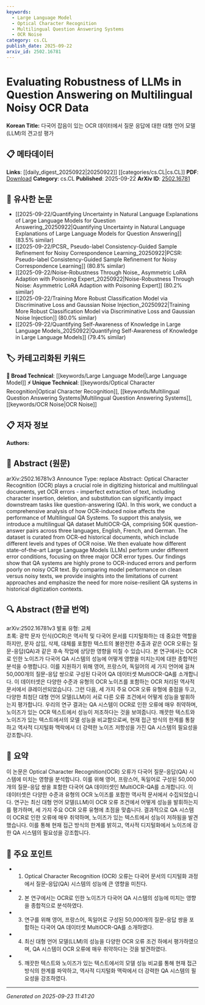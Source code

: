 ```yaml
---
keywords:
  - Large Language Model
  - Optical Character Recognition
  - Multilingual Question Answering Systems
  - OCR Noise
category: cs.CL
publish_date: 2025-09-22
arxiv_id: 2502.16781
---
```


<!-- KEYWORD_LINKING_METADATA:
{
  "processed_timestamp": "2025-09-23T11:41:20.927532",
  "vocabulary_version": "1.0",
  "selected_keywords": [
    "Large Language Model",
    "Optical Character Recognition",
    "Multilingual Question Answering Systems",
    "OCR Noise"
  ],
  "rejected_keywords": [],
  "similarity_scores": {
    "Large Language Model": 0.8,
    "Optical Character Recognition": 0.85,
    "Multilingual Question Answering Systems": 0.78,
    "OCR Noise": 0.82
  },
  "extraction_method": "AI_prompt_based",
  "budget_applied": true,
  "candidates_json": {
    "candidates": [
      {
        "surface": "Large Language Models",
        "canonical": "Large Language Model",
        "aliases": [
          "LLMs"
        ],
        "category": "broad_technical",
        "rationale": "LLMs are central to the study, providing a basis for evaluating performance under noisy conditions.",
        "novelty_score": 0.45,
        "connectivity_score": 0.88,
        "specificity_score": 0.65,
        "link_intent_score": 0.8
      },
      {
        "surface": "Optical Character Recognition",
        "canonical": "Optical Character Recognition",
        "aliases": [
          "OCR"
        ],
        "category": "unique_technical",
        "rationale": "OCR is a critical component affecting the QA systems' performance in the study.",
        "novelty_score": 0.7,
        "connectivity_score": 0.75,
        "specificity_score": 0.78,
        "link_intent_score": 0.85
      },
      {
        "surface": "Multilingual QA Systems",
        "canonical": "Multilingual Question Answering Systems",
        "aliases": [
          "Multilingual QA"
        ],
        "category": "unique_technical",
        "rationale": "The focus on multilingual capabilities highlights the study's scope and challenges.",
        "novelty_score": 0.65,
        "connectivity_score": 0.7,
        "specificity_score": 0.8,
        "link_intent_score": 0.78
      },
      {
        "surface": "OCR-induced noise",
        "canonical": "OCR Noise",
        "aliases": [
          "OCR errors",
          "OCR-induced errors"
        ],
        "category": "unique_technical",
        "rationale": "Understanding OCR noise is essential for improving QA system performance.",
        "novelty_score": 0.68,
        "connectivity_score": 0.72,
        "specificity_score": 0.77,
        "link_intent_score": 0.82
      }
    ],
    "ban_list_suggestions": [
      "question-answering",
      "dataset",
      "performance"
    ]
  },
  "decisions": [
    {
      "candidate_surface": "Large Language Models",
      "resolved_canonical": "Large Language Model",
      "decision": "linked",
      "scores": {
        "novelty": 0.45,
        "connectivity": 0.88,
        "specificity": 0.65,
        "link_intent": 0.8
      }
    },
    {
      "candidate_surface": "Optical Character Recognition",
      "resolved_canonical": "Optical Character Recognition",
      "decision": "linked",
      "scores": {
        "novelty": 0.7,
        "connectivity": 0.75,
        "specificity": 0.78,
        "link_intent": 0.85
      }
    },
    {
      "candidate_surface": "Multilingual QA Systems",
      "resolved_canonical": "Multilingual Question Answering Systems",
      "decision": "linked",
      "scores": {
        "novelty": 0.65,
        "connectivity": 0.7,
        "specificity": 0.8,
        "link_intent": 0.78
      }
    },
    {
      "candidate_surface": "OCR-induced noise",
      "resolved_canonical": "OCR Noise",
      "decision": "linked",
      "scores": {
        "novelty": 0.68,
        "connectivity": 0.72,
        "specificity": 0.77,
        "link_intent": 0.82
      }
    }
  ]
}
-->

# Evaluating Robustness of LLMs in Question Answering on Multilingual Noisy OCR Data

**Korean Title:** 다국어 잡음이 있는 OCR 데이터에서 질문 응답에 대한 대형 언어 모델(LLM)의 견고성 평가

## 📋 메타데이터

**Links**: [[daily_digest_20250922|20250922]] [[categories/cs.CL|cs.CL]]
**PDF**: [Download](https://arxiv.org/pdf/2502.16781.pdf)
**Category**: cs.CL
**Published**: 2025-09-22
**ArXiv ID**: [2502.16781](https://arxiv.org/abs/2502.16781)

## 🔗 유사한 논문
- [[2025-09-22/Quantifying Uncertainty in Natural Language Explanations of Large Language Models for Question Answering_20250922|Quantifying Uncertainty in Natural Language Explanations of Large Language Models for Question Answering]] (83.5% similar)
- [[2025-09-22/PCSR_ Pseudo-label Consistency-Guided Sample Refinement for Noisy Correspondence Learning_20250922|PCSR: Pseudo-label Consistency-Guided Sample Refinement for Noisy Correspondence Learning]] (80.8% similar)
- [[2025-09-22/Noise-Robustness Through Noise_ Asymmetric LoRA Adaption with Poisoning Expert_20250922|Noise-Robustness Through Noise: Asymmetric LoRA Adaption with Poisoning Expert]] (80.2% similar)
- [[2025-09-22/Training More Robust Classification Model via Discriminative Loss and Gaussian Noise Injection_20250922|Training More Robust Classification Model via Discriminative Loss and Gaussian Noise Injection]] (80.0% similar)
- [[2025-09-22/Quantifying Self-Awareness of Knowledge in Large Language Models_20250922|Quantifying Self-Awareness of Knowledge in Large Language Models]] (79.4% similar)

## 🏷️ 카테고리화된 키워드
**🧠 Broad Technical**: [[keywords/Large Language Model|Large Language Model]]
**⚡ Unique Technical**: [[keywords/Optical Character Recognition|Optical Character Recognition]], [[keywords/Multilingual Question Answering Systems|Multilingual Question Answering Systems]], [[keywords/OCR Noise|OCR Noise]]

## 📋 저자 정보

**Authors:** 

## 📄 Abstract (원문)

arXiv:2502.16781v3 Announce Type: replace 
Abstract: Optical Character Recognition (OCR) plays a crucial role in digitizing historical and multilingual documents, yet OCR errors - imperfect extraction of text, including character insertion, deletion, and substitution can significantly impact downstream tasks like question-answering (QA). In this work, we conduct a comprehensive analysis of how OCR-induced noise affects the performance of Multilingual QA Systems. To support this analysis, we introduce a multilingual QA dataset MultiOCR-QA, comprising 50K question-answer pairs across three languages, English, French, and German. The dataset is curated from OCR-ed historical documents, which include different levels and types of OCR noise. We then evaluate how different state-of-the-art Large Language Models (LLMs) perform under different error conditions, focusing on three major OCR error types. Our findings show that QA systems are highly prone to OCR-induced errors and perform poorly on noisy OCR text. By comparing model performance on clean versus noisy texts, we provide insights into the limitations of current approaches and emphasize the need for more noise-resilient QA systems in historical digitization contexts.

## 🔍 Abstract (한글 번역)

arXiv:2502.16781v3 발표 유형: 교체  
초록: 광학 문자 인식(OCR)은 역사적 및 다국어 문서를 디지털화하는 데 중요한 역할을 하지만, 문자 삽입, 삭제, 대체를 포함한 텍스트의 불완전한 추출과 같은 OCR 오류는 질문-응답(QA)과 같은 후속 작업에 상당한 영향을 미칠 수 있습니다. 본 연구에서는 OCR로 인한 노이즈가 다국어 QA 시스템의 성능에 어떻게 영향을 미치는지에 대한 종합적인 분석을 수행합니다. 이를 지원하기 위해 영어, 프랑스어, 독일어의 세 가지 언어에 걸쳐 50,000개의 질문-응답 쌍으로 구성된 다국어 QA 데이터셋 MultiOCR-QA를 소개합니다. 이 데이터셋은 다양한 수준과 유형의 OCR 노이즈를 포함하는 OCR 처리된 역사적 문서에서 큐레이션되었습니다. 그런 다음, 세 가지 주요 OCR 오류 유형에 중점을 두고, 다양한 최첨단 대형 언어 모델(LLM)이 서로 다른 오류 조건에서 어떻게 성능을 발휘하는지 평가합니다. 우리의 연구 결과는 QA 시스템이 OCR로 인한 오류에 매우 취약하며, 노이즈가 있는 OCR 텍스트에서 성능이 저조하다는 것을 보여줍니다. 깨끗한 텍스트와 노이즈가 있는 텍스트에서의 모델 성능을 비교함으로써, 현재 접근 방식의 한계를 통찰하고 역사적 디지털화 맥락에서 더 강력한 노이즈 저항성을 가진 QA 시스템의 필요성을 강조합니다.

## 📝 요약

이 논문은 Optical Character Recognition(OCR) 오류가 다국어 질문-응답(QA) 시스템에 미치는 영향을 분석합니다. 이를 위해 영어, 프랑스어, 독일어로 구성된 50,000개의 질문-응답 쌍을 포함한 다국어 QA 데이터셋인 MultiOCR-QA를 소개합니다. 이 데이터셋은 다양한 수준과 유형의 OCR 노이즈를 포함한 역사적 문서에서 수집되었습니다. 연구는 최신 대형 언어 모델(LLM)이 OCR 오류 조건에서 어떻게 성능을 발휘하는지를 평가하며, 세 가지 주요 OCR 오류 유형에 초점을 맞춥니다. 결과적으로 QA 시스템이 OCR로 인한 오류에 매우 취약하며, 노이즈가 있는 텍스트에서 성능이 저하됨을 발견했습니다. 이를 통해 현재 접근 방식의 한계를 밝히고, 역사적 디지털화에서 노이즈에 강한 QA 시스템의 필요성을 강조합니다.

## 🎯 주요 포인트

- 1. Optical Character Recognition (OCR) 오류는 다국어 문서의 디지털화 과정에서 질문-응답(QA) 시스템의 성능에 큰 영향을 미친다.
- 2. 본 연구에서는 OCR로 인한 노이즈가 다국어 QA 시스템의 성능에 미치는 영향을 종합적으로 분석하였다.
- 3. 연구를 위해 영어, 프랑스어, 독일어로 구성된 50,000개의 질문-응답 쌍을 포함하는 다국어 QA 데이터셋 MultiOCR-QA를 소개하였다.
- 4. 최신 대형 언어 모델(LLM)의 성능을 다양한 OCR 오류 조건 하에서 평가하였으며, QA 시스템이 OCR 오류에 매우 취약하다는 것을 발견하였다.
- 5. 깨끗한 텍스트와 노이즈가 있는 텍스트에서의 모델 성능 비교를 통해 현재 접근 방식의 한계를 파악하고, 역사적 디지털화 맥락에서 더 강력한 QA 시스템의 필요성을 강조하였다.


---

*Generated on 2025-09-23 11:41:20*